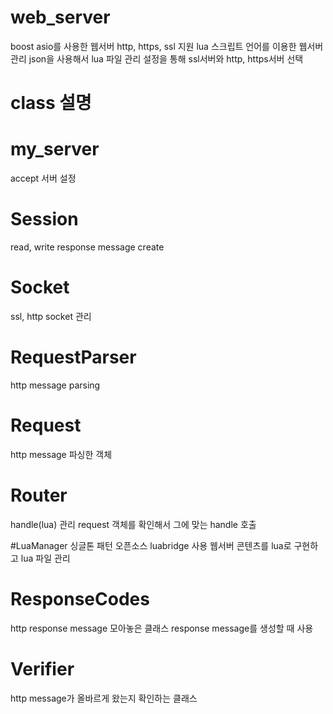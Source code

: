 # web_server
boost asio를 사용한 웹서버
http, https, ssl 지원
lua 스크립트 언어를 이용한 웹서버 관리
json을 사용해서 lua 파일 관리
설정을 통해 ssl서버와 http, https서버 선택

# class 설명

# my_server
accept
서버 설정

# Session
read, write
response message create

# Socket
ssl, http socket 관리

# RequestParser
http message parsing

# Request
http message 파싱한 객체

# Router
handle(lua) 관리
request 객체를 확인해서 그에 맞는 handle 호출

#LuaManager
싱글톤 패턴
오픈소스 luabridge 사용
웹서버 콘텐츠를 lua로 구현하고 lua 파일 관리

# ResponseCodes
http response message 모아놓은 클래스
response message를 생성할 때 사용

# Verifier 
http message가 올바르게 왔는지 확인하는 클래스
